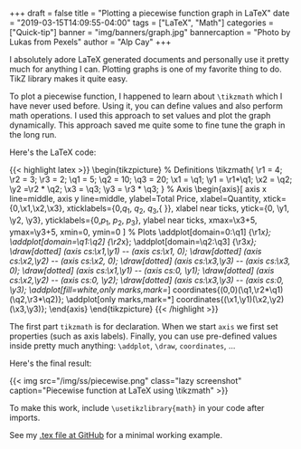 +++
draft = false
title = "Plotting a piecewise function graph in LaTeX"
date = "2019-03-15T14:09:55-04:00"
tags = ["LaTeX", "Math"]
categories = ["Quick-tip"]
banner = "img/banners/graph.jpg"
bannercaption = "Photo by Lukas from Pexels"
author = "Alp Cay"
+++

I absolutely adore LaTeX generated documents and personally use it pretty much for anything I can.
Plotting graphs is one of my favorite thing to do.
TikZ library makes it quite easy.

To plot a piecewise function, I happened to learn about `\tikzmath` which I have never used before.
Using it, you can define values and also perform math operations.
I used this approach to set values and plot the graph dynamically.
This approach saved me quite some to fine tune the graph in the long run.

Here's the LaTeX code:

{{< highlight latex >}}
\begin{tikzpicture}
% Definitions
\tikzmath{
\r1 = 4;
\r2 = 3;
\r3 = 2;
\q1 = 5;
\q2 = 10;
\q3 = 20;
\x1 = \q1; \y1 = \r1*\q1;
\x2 = \q2; \y2 =\r2 * \q2;
\x3 = \q3; \y3 = \r3 * \q3;
 } 
% Axis
\begin{axis}[
axis x line=middle,
axis y line=middle,
ylabel=Total Price,
xlabel=Quantity,
xtick={0,\x1,\x2,\x3},
xticklabels={0,$q_1$, $q_2$, $q_3$,{ }},
xlabel near ticks,
ytick={0, \y1, \y2, \y3},
yticklabels={0,$p_1$, $p_2$, $p_3$},
ylabel near ticks,
xmax=\x3+5,
ymax=\y3+5,
xmin=0,
ymin=0
]
% Plots
\addplot[domain=0:\q1] {\r1*x};
\addplot[domain=\q1:\q2] {\r2*x};
\addplot[domain=\q2:\q3] {\r3*x};
\draw[dotted] (axis cs:\x1,\y1) -- (axis cs:\x1, 0);
\draw[dotted] (axis cs:\x2,\y2) -- (axis cs:\x2, 0);
\draw[dotted] (axis cs:\x3,\y3) -- (axis cs:\x3, 0);
\draw[dotted] (axis cs:\x1,\y1) -- (axis cs:0, \y1);
\draw[dotted] (axis cs:\x2,\y2) -- (axis cs:0, \y2);
\draw[dotted] (axis cs:\x3,\y3) -- (axis cs:0, \y3);
\addplot[fill=white,only marks,mark=*] coordinates{(0,0)(\q1,\r2*\q1)(\q2,\r3*\q2)};
\addplot[only marks,mark=*] coordinates{(\x1,\y1)(\x2,\y2)(\x3,\y3)};
\end{axis}
\end{tikzpicture}
{{< /highlight >}}

The first part `tikzmath` is for declaration.
When we start `axis` we first set properties (such as axis labels).
Finally, you can use pre-defined values inside pretty much anything: `\addplot`, `\draw`, `coordinates`, ...

Here's the final result:

{{< img src="/img/ss/piecewise.png" class="lazy screenshot" caption="Piecewise function at LaTeX using \tikzmath" >}}

To make this work, include `\usetikzlibrary{math}` in your code after imports.

See my [.tex file at GitHub](https://github.com/alpscode/notebooks/blob/master/piecewise-function/piecewise.tex) for a minimal working example.

